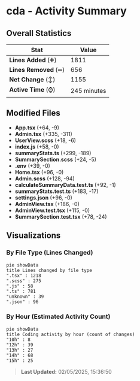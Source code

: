 # cda - Activity Summary 

## Overall Statistics

| Stat                   | Value                                                             |
| ---------------------- | ----------------------------------------------------------------- |
| **Lines Added** (➕)   | 1811                                          |
| **Lines Removed** (➖) | 656                                        |
| **Net Change** (↕)    | 1155                |
| **Active Time** (⌚)   | 245 minutes |


## Modified Files
- **App.tsx** (+64, -9)
- **Admin.tsx** (+335, -311)
- **UserView.scss** (+18, -6)
- **index.js** (+58, -0)
- **summaryStats.ts** (+299, -189)
- **SummarySection.scss** (+24, -5)
- **.env** (+39, -0)
- **Home.tsx** (+96, -0)
- **Admin.scss** (+128, -94)
- **calculateSummaryData.test.ts** (+92, -1)
- **summaryStats.test.ts** (+183, -17)
- **settings.json** (+96, -0)
- **AdminView.tsx** (+186, -0)
- **AdminView.test.tsx** (+115, -0)
- **SummarySection.test.tsx** (+78, -24)

## Visualizations

### By File Type (Lines Changed)

```mermaid
pie showData
title Lines changed by file type
".tsx" : 1218
".scss" : 275
".js" : 58
".ts" : 781
"unknown" : 39
".json" : 96
```

### By Hour (Estimated Activity Count)

```mermaid
pie showData
title Coding activity by hour (count of changes)
"10h" : 8
"12h" : 39
"13h" : 27
"14h" : 68
"15h" : 25
```


> **Last Updated:** 02/05/2025, 15:36:50